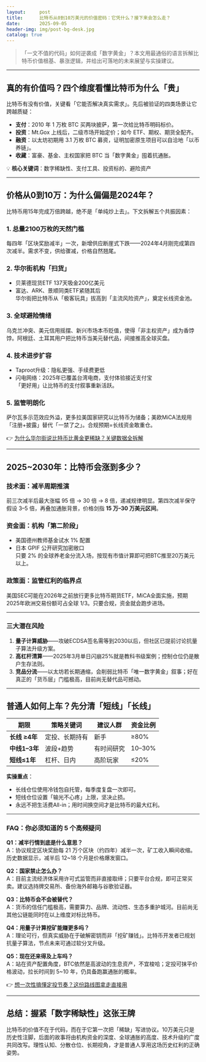 ```yaml
---
layout:     post
title:      比特币从0到10万美元的价值密码：它凭什么？接下来会怎么走？
date:       2025-09-05
header-img: img/post-bg-desk.jpg
catalog: true
---
```


>「一文不值的代码」如何逆袭成「数字黄金」？本文用最通俗的语言拆解比特币价值根基、暴涨逻辑，并给出可落地的未来展望与实操建议。

---

## 真的有价值吗？四个维度看懂比特币为什么「贵」

比特币有没有价值，关键看「它能否解决真实需求」。先后被验证的四类场景让它跨越质疑：

- **支付**：2010 年 1 万枚 BTC 买两块披萨，第一次给比特币明码标价。  
- **投资**：Mt.Gox 上线后，二级市场开始定价；如今 ETF、期权、期货全配齐。  
- **融资**：以太坊初期用 3.1 万枚 BTC 募资，证明加密原生项目可以自洽地「以币养链」。  
- **收藏**：富豪、基金、主权国家把 BTC 当「数字黄金」囤着抗通胀。

💡 **核心关键词**：数字稀缺性、支付工具、投资标的、避险资产

---

## 价格从0到10万：为什么偏偏是2024年？

比特币用15年完成万倍跨越，绝不是「单纯炒上去」。下文拆解五个共振因素：

### 1. 总量2100万枚的天然门槛  
每四年「区块奖励减半」一次，新增供应断崖式下跌——2024年4月刚完成第四次减半。需求不变，供给骤减，价格自然翘尾。

### 2. 华尔街机构「扫货」  
- 贝莱德现货ETF 137天吸金200亿美元  
- 富达、ARK、景顺同类ETF紧随其后  
华尔街把比特币从「极客玩具」拔高到「主流风险资产」，奠定长线资金池。

### 3. 全球避险情绪  
乌克兰冲突、美元信用摇摆、新兴市场本币贬值，使得「非主权资产」成为香饽饽。阿根廷、土耳其用户把比特币当美元替代品，间接推高全球买盘。

### 4. 技术进步扩容  
- Taproot升级：隐私更强、手续费更低  
- 闪电网络：2025年已覆盖台湾电商，支付体验接近支付宝  
「更好用」让比特币的支付叙事重新活跃。

### 5. 监管明朗化  
萨尔瓦多示范效应外溢，更多拉美国家研究以比特币为储备；美欧MiCA法规用「注册+披露」替代「一禁了之」。合规预期=长线资金敢重仓。

👉 [为什么华尔街说比特币比黄金更稀缺？关键数据全拆解](https://okxdog.com/)  

---

## 2025~2030年：比特币会涨到多少？

### 技术面：减半周期推演  
前三次减半后最大涨幅 95 倍 → 30 倍 → 8 倍，递减规律明显。第四次减半保守假设 3–5 倍，再叠加通胀背景，价格剑指 **15 万–30 万美元区间**。

### 资金面：机构「第二阶段」  
- 美国德州教师基金试水 1% 配置  
- 日本 GPIF 公开研究加密敞口  
只要 2% 的全球养老金分流入场，按现有市值计算即可把BTC推至20万美元以上。

### 政策面：监管红利的临界点  
美国SEC可能在2026年之前放行更多比特币期货ETF，MiCA全面实施，预期2025年欧洲交易份额可占全球 1/3。只要合规，资金就会跑步进场。

---

### 三大潜在风险  
1. **量子计算威胁**——攻破ECDSA签名需等到2030以后，但社区已提前讨论抗量子算法升级方案。  
2. **高杠杆清算**——2025年3月单日闪崩25%就是教科书级案例；控制仓位仍是散户生存法则。  
3. **竞品分流**——以太坊若长期通缩，会削弱比特币「唯一数字黄金」叙事；好在真正的「货币层」门槛极高，目前尚无替代品可撼动。

---

## 普通人如何上车？先分清「短线」「长线」

| 期限 | 策略关键词 | 建议人群 | 资金比例 |
|---|---|---|---|
| **长线 ≥4年** | 定投、长期持有 | 新手 | ≥80% |
| **中线1–3年** | 波段+趋势 | 有时间研究 | 10–30% |
| **短线≤1年** | 杠杆、日内 | 高阶玩家 | ≤20% |

**实操重点**：  
- 长线仓位使用冷钱包自托管，每季度复盘一次即可。  
- 短线仓位设置「输光不心疼」上限，坚决止损。  
- 永远不把生活费All-in；用时间换空间才是比特币的最大红利。

---

### FAQ：你必须知道的 5 个高频疑问

**Q1：减半行情到底是什么意思？**  
A：协议规定区块奖励每 21 万个区块（约四年）减半一次，矿工收入瞬间收缩。历史数据显示，减半后 12~18 个月是价格爆发窗口。

**Q2：国家禁止怎么办？**  
A：目前主流经济体采用许可式监管而非直接取缔；只要平台合规，即可正常买卖。建议选持牌交易所、备份海外邮箱与谷歌验证器。

**Q3：比特币会不会被替代？**  
A：货币的信任门槛极高，需要算力、品牌、流动性、生态多重护城河。目前尚无其他公链能同时在以上维度对标比特币。

**Q4：用量子计算挖矿能赚更多吗？**  
A：理论可行，但真实威胁在于破解密钥而非「挖矿赚钱」。比特币开发者已规划抗量子算法，节点未来可通过软分叉升级。

**Q5：现在还来得及上车吗？**  
A：站在资产配置角度，BTC依然是高波动的生息资产，不宜梭哈；定投可抹平价格波动，拉长时间到 5~10 年，仍具备跑赢通胀的概率。

👉 [想一次性搞懂定投节奏？这份路线图拿走直接用](https://okxdog.com/)  

---

## 总结：握紧「数字稀缺性」这张王牌

比特币的价值不在于代码，而在于它第一次把「稀缺」写进协议。10万美元只是历史性注脚，后面的故事将由机构资金的深度、全球通胀的高度、技术升级的广度共同改写。理性认知、分散仓位、长期视角，才是普通人享用这场历史红利的正确姿势。